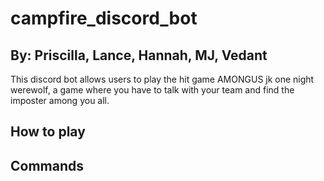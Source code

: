 # campfire_discord_bot
## By: Priscilla, Lance, Hannah, MJ, Vedant

This discord bot allows users to play the hit game AMONGUS jk one night werewolf, a game where you have to talk with your team and find the imposter among you all. 

## How to play

## Commands

